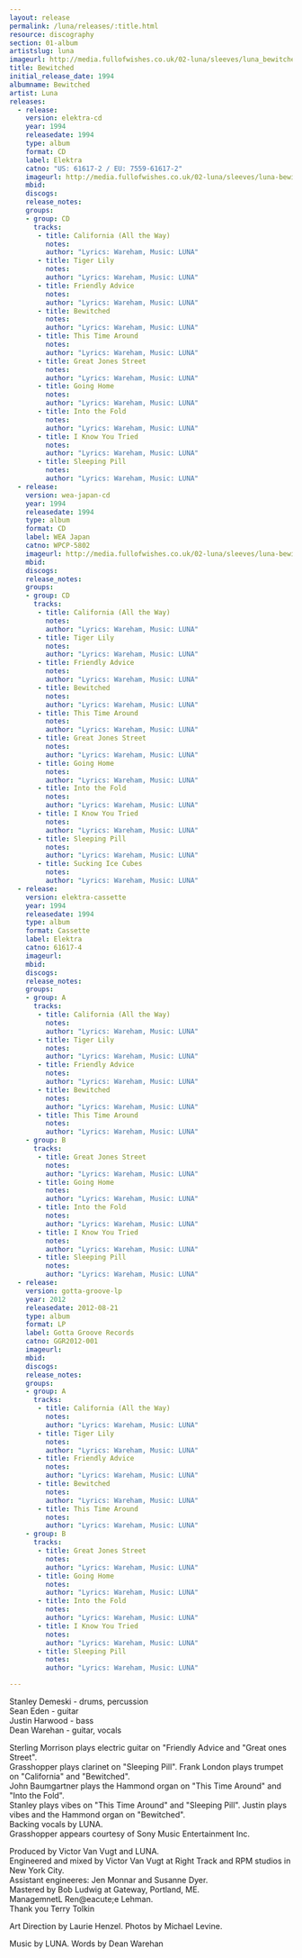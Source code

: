 ```yaml
---
layout: release
permalink: /luna/releases/:title.html
resource: discography
section: 01-album
artistslug: luna
imageurl: http://media.fullofwishes.co.uk/02-luna/sleeves/luna_bewitched.jpg
title: Bewitched
initial_release_date: 1994
albumname: Bewitched
artist: Luna
releases:
  - release: 
    version: elektra-cd
    year: 1994
    releasedate: 1994
    type: album
    format: CD
    label: Elektra
    catno: "US: 61617-2 / EU: 7559-61617-2"
    imageurl: http://media.fullofwishes.co.uk/02-luna/sleeves/luna-bewitched-original.jpg
    mbid: 
    discogs: 
    release_notes: 
    groups:
    - group: CD
      tracks:
       - title: California (All the Way)
         notes: 
         author: "Lyrics: Wareham, Music: LUNA"
       - title: Tiger Lily
         notes: 
         author: "Lyrics: Wareham, Music: LUNA"
       - title: Friendly Advice
         notes: 
         author: "Lyrics: Wareham, Music: LUNA"
       - title: Bewitched
         notes: 
         author: "Lyrics: Wareham, Music: LUNA"
       - title: This Time Around
         notes: 
         author: "Lyrics: Wareham, Music: LUNA"
       - title: Great Jones Street
         notes: 
         author: "Lyrics: Wareham, Music: LUNA"
       - title: Going Home
         notes: 
         author: "Lyrics: Wareham, Music: LUNA"
       - title: Into the Fold
         notes: 
         author: "Lyrics: Wareham, Music: LUNA"
       - title: I Know You Tried
         notes: 
         author: "Lyrics: Wareham, Music: LUNA"
       - title: Sleeping Pill
         notes: 
         author: "Lyrics: Wareham, Music: LUNA"
  - release: 
    version: wea-japan-cd
    year: 1994
    releasedate: 1994
    type: album
    format: CD
    label: WEA Japan
    catno: WPCP-5802
    imageurl: http://media.fullofwishes.co.uk/02-luna/sleeves/luna-bewitched-original.jpg
    mbid: 
    discogs: 
    release_notes: 
    groups:
    - group: CD
      tracks:
       - title: California (All the Way)
         notes: 
         author: "Lyrics: Wareham, Music: LUNA"
       - title: Tiger Lily
         notes: 
         author: "Lyrics: Wareham, Music: LUNA"
       - title: Friendly Advice
         notes: 
         author: "Lyrics: Wareham, Music: LUNA"
       - title: Bewitched
         notes: 
         author: "Lyrics: Wareham, Music: LUNA"
       - title: This Time Around
         notes: 
         author: "Lyrics: Wareham, Music: LUNA"
       - title: Great Jones Street
         notes: 
         author: "Lyrics: Wareham, Music: LUNA"
       - title: Going Home
         notes: 
         author: "Lyrics: Wareham, Music: LUNA"
       - title: Into the Fold
         notes: 
         author: "Lyrics: Wareham, Music: LUNA"
       - title: I Know You Tried
         notes: 
         author: "Lyrics: Wareham, Music: LUNA"
       - title: Sleeping Pill
         notes: 
         author: "Lyrics: Wareham, Music: LUNA"
       - title: Sucking Ice Cubes
         notes: 
         author: "Lyrics: Wareham, Music: LUNA"
  - release: 
    version: elektra-cassette
    year: 1994
    releasedate: 1994
    type: album
    format: Cassette
    label: Elektra
    catno: 61617-4
    imageurl: 
    mbid: 
    discogs: 
    release_notes: 
    groups:
    - group: A
      tracks:
       - title: California (All the Way)
         notes: 
         author: "Lyrics: Wareham, Music: LUNA"
       - title: Tiger Lily
         notes: 
         author: "Lyrics: Wareham, Music: LUNA"
       - title: Friendly Advice
         notes: 
         author: "Lyrics: Wareham, Music: LUNA"
       - title: Bewitched
         notes: 
         author: "Lyrics: Wareham, Music: LUNA"
       - title: This Time Around
         notes: 
         author: "Lyrics: Wareham, Music: LUNA"
    - group: B
      tracks:
       - title: Great Jones Street
         notes: 
         author: "Lyrics: Wareham, Music: LUNA"
       - title: Going Home
         notes: 
         author: "Lyrics: Wareham, Music: LUNA"
       - title: Into the Fold
         notes: 
         author: "Lyrics: Wareham, Music: LUNA"
       - title: I Know You Tried
         notes: 
         author: "Lyrics: Wareham, Music: LUNA"
       - title: Sleeping Pill
         notes: 
         author: "Lyrics: Wareham, Music: LUNA"
  - release: 
    version: gotta-groove-lp
    year: 2012
    releasedate: 2012-08-21
    type: album
    format: LP
    label: Gotta Groove Records
    catno: GGR2012-001
    imageurl: 
    mbid: 
    discogs: 
    release_notes: 
    groups:
    - group: A
      tracks:
       - title: California (All the Way)
         notes: 
         author: "Lyrics: Wareham, Music: LUNA"
       - title: Tiger Lily
         notes: 
         author: "Lyrics: Wareham, Music: LUNA"
       - title: Friendly Advice
         notes: 
         author: "Lyrics: Wareham, Music: LUNA"
       - title: Bewitched
         notes: 
         author: "Lyrics: Wareham, Music: LUNA"
       - title: This Time Around
         notes: 
         author: "Lyrics: Wareham, Music: LUNA"
    - group: B
      tracks:
       - title: Great Jones Street
         notes: 
         author: "Lyrics: Wareham, Music: LUNA"
       - title: Going Home
         notes: 
         author: "Lyrics: Wareham, Music: LUNA"
       - title: Into the Fold
         notes: 
         author: "Lyrics: Wareham, Music: LUNA"
       - title: I Know You Tried
         notes: 
         author: "Lyrics: Wareham, Music: LUNA"
       - title: Sleeping Pill
         notes: 
         author: "Lyrics: Wareham, Music: LUNA"

---
```

Stanley Demeski - drums, percussion  
Sean Eden - guitar  
Justin Harwood - bass  
Dean Warehan - guitar, vocals

Sterling Morrison plays electric guitar on "Friendly Advice and "Great ones Street".  
Grasshopper plays clarinet on "Sleeping Pill". Frank London plays trumpet on "California" and "Bewitched".  
John Baumgartner plays the Hammond organ on "This Time Around" and "Into the Fold".  
Stanley plays vibes on "This Time Around" and "Sleeping Pill". Justin plays vibes and the Hammond organ on "Bewitched".  
Backing vocals by LUNA.  
Grasshopper appears courtesy of Sony Music Entertainment Inc.

Produced by Victor Van Vugt and LUNA.  
Engineered and mixed by Victor Van Vugt at Right Track and RPM studios in New York City.  
Assistant engineeres: Jen Monnar and Susanne Dyer.  
Mastered by Bob Ludwig at Gateway, Portland, ME.  
ManagemnetL Ren@eacute;e Lehman.  
Thank you Terry Tolkin

Art Direction by Laurie Henzel.
Photos by Michael Levine.  

Music by LUNA. Words by Dean Warehan
